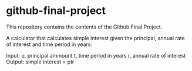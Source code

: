 # github-final-project
This repository contains the contents of the Github Final Project.

A calculator that calculates simple interest given the principal, annual rate of interest and time period in years.

Input:
p, principal ammount
t, time period in years
r, annual rate of interest
Output:
simple interest = p*t*r
